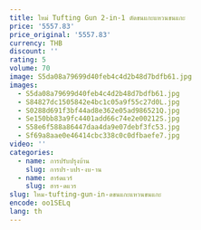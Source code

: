 ```yaml
---
title: ใหม่ Tufting Gun 2-in-1 ตัดขนแกะแหวนขนแกะ
price: '5557.83'
price_original: '5557.83'
currency: THB
discount: ''
rating: 5
volume: 70
image: S5da08a79699d40feb4c4d2b48d7bdfb61.jpg
images:
  - S5da08a79699d40feb4c4d2b48d7bdfb61.jpg
  - S84827dc1505842e4bc1c05a9f55c27d0L.jpg
  - S0288d691f3bf44ad8e362e05ad986521Q.jpg
  - Se150bb83a9fc4401add66c74e2e00212S.jpg
  - S58e6f588a86447daa4da9e07debf3fc53.jpg
  - Sf69a8aae0e46414cbc338c0c0dfbaefe7.jpg
video: ''
categories:
  - name: การปรับปรุงบ้าน
    slug: การปร-บปร-งบ-าน
  - name: ฮาร์ดแวร์
    slug: ฮาร-ดแวร
slug: ใหม-tufting-gun-in-ดขนแกะแหวนขนแกะ
encode: oo1SELq
lang: th
---
```

  